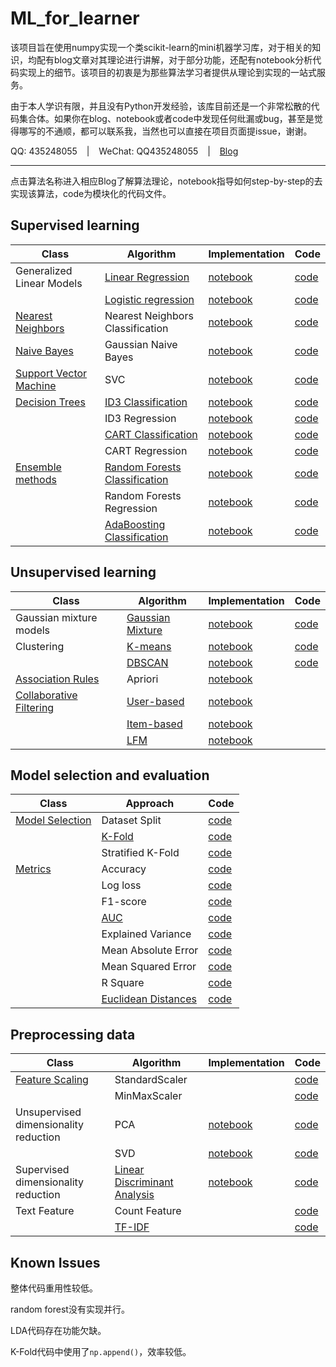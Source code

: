 # ML_for_learner
该项目旨在使用numpy实现一个类scikit-learn的mini机器学习库，对于相关的知识，均配有blog文章对其理论进行讲解，对于部分功能，还配有notebook分析代码实现上的细节。该项目的初衷是为那些算法学习者提供从理论到实现的一站式服务。

由于本人学识有限，并且没有Python开发经验，该库目前还是一个非常松散的代码集合体。如果你在blog、notebook或者code中发现任何纰漏或bug，甚至是觉得哪写的不通顺，都可以联系我，当然也可以直接在项目页面提issue，谢谢。

QQ: 435248055 &ensp; | &ensp; WeChat: QQ435248055 &ensp; | &ensp; [Blog](https://daya-jin.github.io/)

---

点击算法名称进入相应Blog了解算法理论，notebook指导如何step-by-step的去实现该算法，code为模块化的代码文件。

## Supervised learning

|Class|Algorithm|Implementation|Code|
|-|-|-|-|
|Generalized Linear Models|[Linear Regression](https://daya-jin.github.io/2018/09/23/LinearRegression/)|[notebook](https://github.com/Daya-Jin/ML_for_learner/blob/master/linear_model/LinearRegression.ipynb)|[code](https://github.com/Daya-Jin/ML_for_learner/blob/master/linear_model/LinearRegression.py)|
||[Logistic regression](https://daya-jin.github.io/2018/10/02/LogisticRegression/)|[notebook](https://github.com/Daya-Jin/ML_for_learner/blob/master/linear_model/LogisticRegression.ipynb)|[code](https://github.com/Daya-Jin/ML_for_learner/blob/master/linear_model/LogisticRegression.py)|
|[Nearest Neighbors](https://daya-jin.github.io/2018/12/29/KNearestNeighbor/)|Nearest Neighbors Classification|[notebook](https://github.com/Daya-Jin/ML_for_learner/blob/master/neighbors/KNN.ipynb)|[code](https://github.com/Daya-Jin/ML_for_learner/blob/master/neighbors/KNeighborsClassifier.py)|
|[Naive Bayes](https://daya-jin.github.io/2018/10/04/NaiveBayes/)|Gaussian Naive Bayes|[notebook](https://github.com/Daya-Jin/ML_for_learner/blob/master/naive_bayes/Gaussian%20Naive%20Bayes.ipynb)|[code](https://github.com/Daya-Jin/ML_for_learner/blob/master/naive_bayes/GaussianNB.py)|
|[Support Vector Machine](https://daya-jin.github.io/2018/10/17/SupportVectorMachine/)|SVC|[notebook](https://github.com/Daya-Jin/ML_for_learner/blob/master/svm/SMO.ipynb)|[code](https://github.com/Daya-Jin/ML_for_learner/blob/master/svm/SVC.py)|
|[Decision Trees](https://daya-jin.github.io/2018/08/10/DecisionTree/)|[ID3 Classification](https://daya-jin.github.io/2018/08/10/DecisionTree/#id3)|[notebook](https://github.com/Daya-Jin/ML_for_learner/blob/master/tree/ID3_Clf.ipynb)|[code](https://github.com/Daya-Jin/ML_for_learner/blob/master/tree/ID3_Clf.py)|
||ID3 Regression|[notebook](https://github.com/Daya-Jin/ML_for_learner/blob/master/tree/ID3_Reg.ipynb)|[code](https://github.com/Daya-Jin/ML_for_learner/blob/master/tree/ID3_Reg.py)|
||[CART Classification](https://daya-jin.github.io/2018/08/10/DecisionTree/#classification-and-regression-tree)|[notebook](https://github.com/Daya-Jin/ML_for_learner/blob/master/tree/DecisionTreeClassifier.ipynb)|[code](https://github.com/Daya-Jin/ML_for_learner/blob/master/tree/DecisionTreeClassifier.py)|
||CART Regression|[notebook](https://github.com/Daya-Jin/ML_for_learner/blob/master/tree/DecisionTreeRegressor.ipynb)|[code](https://github.com/Daya-Jin/ML_for_learner/blob/master/tree/DecisionTreeRegressor.py)|
|[Ensemble methods](https://daya-jin.github.io/2018/08/15/EnsembleLearning/)|[Random Forests Classification](https://daya-jin.github.io/2018/08/15/EnsembleLearning/#random-forest)|[notebook](https://github.com/Daya-Jin/ML_for_learner/blob/master/ensemble/RandomForestClassifier.ipynb)|[code](https://github.com/Daya-Jin/ML_for_learner/blob/master/ensemble/RandomForestClassifier.py)|
||Random Forests Regression|[notebook](https://github.com/Daya-Jin/ML_for_learner/blob/master/ensemble/RandomForestRegressor.ipynb)|[code]()|
||[AdaBoosting Classification](https://daya-jin.github.io/2018/08/15/EnsembleLearning/#boosting)|[notebook](https://github.com/Daya-Jin/ML_for_learner/blob/master/ensemble/AdaBoostClassifier.ipynb)|[code](https://github.com/Daya-Jin/ML_for_learner/blob/master/ensemble/AdaBoostClassifier.py)|

## Unsupervised learning

|Class|Algorithm|Implementation|Code|
|-|-|-|-|
|Gaussian mixture models|[Gaussian Mixture](https://daya-jin.github.io/2019/03/15/Gaussian_Mixture_Models/)|[notebook](https://github.com/Daya-Jin/ML_for_learner/blob/master/mixture/GaussianMixture.ipynb)|[code](https://github.com/Daya-Jin/ML_for_learner/blob/master/mixture/GaussianMixture.py)|
|Clustering|[K-means](https://daya-jin.github.io/2018/09/22/KMeans/)|[notebook](https://github.com/Daya-Jin/ML_for_learner/blob/master/cluster/KMeans.ipynb)|[code](https://github.com/Daya-Jin/ML_for_learner/blob/master/cluster/KMeans.py)|
||[DBSCAN](https://daya-jin.github.io/2018/08/06/DBSCAN/)|[notebook](https://github.com/Daya-Jin/ML_for_learner/blob/master/cluster/DBSCAN.ipynb)|[code](https://github.com/Daya-Jin/ML_for_learner/blob/master/cluster/DBSCAN.py)|
|[Association Rules](https://daya-jin.github.io/2018/12/30/AssociationRules/)|Apriori|[notebook](https://github.com/Daya-Jin/ML_for_learner/blob/master/rule/Apriori.ipynb)||
|[Collaborative Filtering](https://daya-jin.github.io/2019/04/03/CollaborativeFiltering/)|[User-based](https://daya-jin.github.io/2019/04/03/CollaborativeFiltering/#user-based-collaborative-filtering)|[notebook](https://github.com/Daya-Jin/ML_for_learner/blob/master/recommend/1.%20user_based_CF.ipynb)||
||[Item-based](https://daya-jin.github.io/2019/04/03/CollaborativeFiltering/#item-based-collaborative-filtering)|[notebook](https://github.com/Daya-Jin/ML_for_learner/blob/master/recommend/2.%20item_based_CF.ipynb)||
||[LFM](https://daya-jin.github.io/2019/04/03/CollaborativeFiltering/#latent-factor-model)|[notebook](https://github.com/Daya-Jin/ML_for_learner/blob/master/recommend/LFM.ipynb)||

## Model selection and evaluation

|Class|Approach|Code|
|-|-|-|
|[Model Selection](https://daya-jin.github.io/2018/12/11/Model_Assessment_and_Selection/)|Dataset Split|[code](https://github.com/Daya-Jin/ML_for_learner/blob/master/model_selection/train_test_split.py)|
||[K-Fold](https://github.com/Daya-Jin/ML_for_learner/blob/master/model_selection/KFold.ipynb)|[code](https://github.com/Daya-Jin/ML_for_learner/blob/master/model_selection/KFold.py)|
||Stratified K-Fold|[code](https://github.com/Daya-Jin/ML_for_learner/blob/master/model_selection/StratifiedKFold.py)|
|[Metrics](https://daya-jin.github.io/2019/03/27/Evaluation_Metircs/)|Accuracy|[code](https://github.com/Daya-Jin/ML_for_learner/blob/master/metrics/Classification.py#L4)|
||Log loss|[code](https://github.com/Daya-Jin/ML_for_learner/blob/master/metrics/Classification.py#L53)|
||F1-score|[code](https://github.com/Daya-Jin/ML_for_learner/blob/master/metrics/Classification.py#L11)|
||[AUC](https://github.com/Daya-Jin/ML_for_learner/blob/master/metrics/AUC.ipynb)|[code](https://github.com/Daya-Jin/ML_for_learner/blob/master/metrics/Classification.py#L75)|
||Explained Variance|[code](https://github.com/Daya-Jin/ML_for_learner/blob/master/metrics/Regression.py#L4)|
||Mean Absolute Error|[code](https://github.com/Daya-Jin/ML_for_learner/blob/master/metrics/Regression.py#L9)|
||Mean Squared Error|[code](https://github.com/Daya-Jin/ML_for_learner/blob/master/metrics/Regression.py#L14)|
||R Square|[code](https://github.com/Daya-Jin/ML_for_learner/blob/master/metrics/Regression.py#L19)|
||[Euclidean Distances](https://github.com/Daya-Jin/ML_for_learner/blob/master/metrics/pairwise/euclidean_distances.ipynb)|[code](https://github.com/Daya-Jin/ML_for_learner/blob/master/metrics/pairwise/euclidean_distances.py)|

## Preprocessing data

|Class|Algorithm|Implementation|Code|
|-|-|-|-|
|[Feature Scaling](https://daya-jin.github.io/2019/03/20/Data_Scaling/)|StandardScaler||[code](https://github.com/Daya-Jin/ML_for_learner/blob/master/preprocessing/StandardScaler.py)|
||MinMaxScaler||[code](https://github.com/Daya-Jin/ML_for_learner/blob/master/preprocessing/MinMaxScaler.py)|
|Unsupervised dimensionality reduction|PCA|[notebook](https://github.com/Daya-Jin/ML_for_learner/blob/master/decomposition/PCA.ipynb)|[code](https://github.com/Daya-Jin/ML_for_learner/blob/master/decomposition/PCA.py)|
||SVD|[notebook](https://github.com/Daya-Jin/ML_for_learner/blob/master/decomposition/SVD.ipynb)|[code](https://github.com/Daya-Jin/ML_for_learner/blob/master/decomposition/TruncatedSVD.py)|
|Supervised dimensionality reduction|[Linear Discriminant Analysis](https://daya-jin.github.io/2018/12/05/LinearDiscriminantAnalysis/)|[notebook](https://github.com/Daya-Jin/ML_for_learner/blob/master/discriminant_analysis/LinearDiscriminantAnalysis.ipynb)|[code](https://github.com/Daya-Jin/ML_for_learner/blob/master/discriminant_analysis/LinearDiscriminantAnalysis.py)|
|Text Feature|Count Feature||[code](https://github.com/Daya-Jin/ML_for_learner/blob/master/feature_extraction/text.py#L6)|
||[TF-IDF]()||[code]()|

## Known Issues

整体代码重用性较低。

random forest没有实现并行。

LDA代码存在功能欠缺。

K-Fold代码中使用了```np.append()```，效率较低。